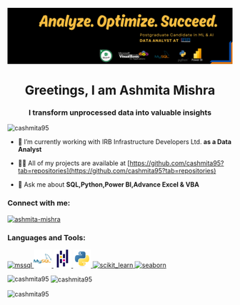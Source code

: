 ![logo](https://github.com/cashmita95/cashmita95/blob/main/Banner.png)

<h1 align="center">Greetings, I am Ashmita Mishra</h1>
<h3 align="center">I transform unprocessed data into valuable insights</h3>

<p align="left"> <img src="https://komarev.com/ghpvc/?username=cashmita95&label=Profile%20views&color=0e75b6&style=flat" alt="cashmita95" /> </p>

- 🔭 I’m currently working with IRB Infrastructure Developers Ltd. **as a Data Analyst**

- 👨‍💻 All of my projects are available at [https://github.com/cashmita95?tab=repositories](https://github.com/cashmita95?tab=repositories)

- 💬 Ask me about **SQL,Python,Power BI,Advance Excel & VBA**

<h3 align="left">Connect with me:</h3>
<p align="left">
<a href="https://linkedin.com/in/ashmita-mishra" target="blank"><img align="center" src="https://raw.githubusercontent.com/rahuldkjain/github-profile-readme-generator/master/src/images/icons/Social/linked-in-alt.svg" alt="ashmita-mishra" height="30" width="40" /></a>
</p>

<h3 align="left">Languages and Tools:</h3>
<p align="left"> <a href="https://www.microsoft.com/en-us/sql-server" target="_blank" rel="noreferrer"> <img src="https://www.svgrepo.com/show/303229/microsoft-sql-server-logo.svg" alt="mssql" width="40" height="40"/> </a> <a href="https://www.mysql.com/" target="_blank" rel="noreferrer"> <img src="https://raw.githubusercontent.com/devicons/devicon/master/icons/mysql/mysql-original-wordmark.svg" alt="mysql" width="40" height="40"/> </a> <a href="https://pandas.pydata.org/" target="_blank" rel="noreferrer"> <img src="https://raw.githubusercontent.com/devicons/devicon/2ae2a900d2f041da66e950e4d48052658d850630/icons/pandas/pandas-original.svg" alt="pandas" width="40" height="40"/> </a> <a href="https://www.python.org" target="_blank" rel="noreferrer"> <img src="https://raw.githubusercontent.com/devicons/devicon/master/icons/python/python-original.svg" alt="python" width="40" height="40"/> </a> <a href="https://scikit-learn.org/" target="_blank" rel="noreferrer"> <img src="https://upload.wikimedia.org/wikipedia/commons/0/05/Scikit_learn_logo_small.svg" alt="scikit_learn" width="40" height="40"/> </a> <a href="https://seaborn.pydata.org/" target="_blank" rel="noreferrer"> <img src="https://seaborn.pydata.org/_images/logo-mark-lightbg.svg" alt="seaborn" width="40" height="40"/> </a> </p>

<p><img align="left" src="https://github-readme-stats.vercel.app/api/top-langs?username=cashmita95&show_icons=true&locale=en&layout=compact" alt="cashmita95" /></p>

<p>&nbsp;<img align="center" src="https://github-readme-stats.vercel.app/api?username=cashmita95&show_icons=true&locale=en" alt="cashmita95" /></p>

<p><img align="center" src="https://github-readme-streak-stats.herokuapp.com/?user=cashmita95&" alt="cashmita95" /></p>

